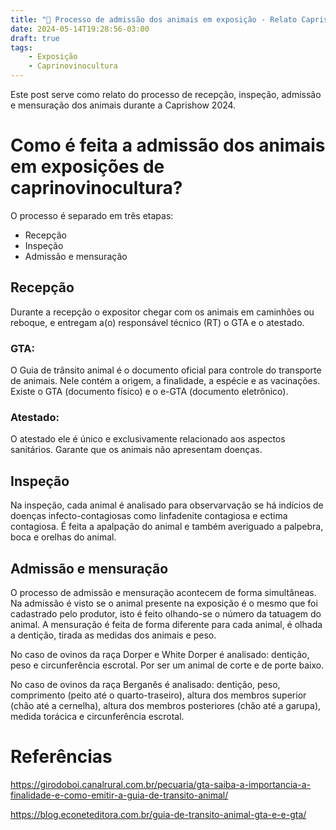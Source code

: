 ```yaml
---
title: "🐐 Processo de admissão dos animais em exposição - Relato Caprishow 2024"
date: 2024-05-14T19:28:56-03:00
draft: true
tags:
    - Exposição
    - Caprinovinocultura
---
```


Este post serve como relato do processo de recepção, inspeção, admissão e mensuração dos animais durante a Caprishow 2024.

# Como é feita a admissão dos animais em exposições de caprinovinocultura?

O processo é separado em três etapas:
- Recepção
- Inspeção
- Admissão e mensuração 

## Recepção

Durante a recepção o expositor chegar com os animais em caminhões ou reboque, e entregam a(o) responsável técnico (RT) o GTA e o atestado.

### GTA:

O Guia de trânsito animal é o documento oficial para controle do transporte de animais. Nele contém a origem, a finalidade, a espécie e as vacinações. Existe o GTA (documento físico) e o e-GTA (documento eletrônico).

### Atestado:

O atestado ele é único e exclusivamente relacionado aos aspectos sanitários. Garante que os animais não apresentam doenças.

## Inspeção

Na inspeção, cada animal é analisado para observarvação se há indícios de doenças infecto-contagiosas como linfadenite contagiosa e ectima contagiosa. É feita a apalpação do animal e também averiguado a palpebra, boca e orelhas do animal.

## Admissão e mensuração

O processo de admissão e mensuração acontecem de forma simultâneas. Na admissão é visto se o animal presente na exposição é o mesmo que foi cadastrado pelo produtor, isto é feito olhando-se o número da tatuagem do animal. A mensuração é feita de forma diferente para cada animal, é olhada a dentição, tirada as medidas dos animais e peso.

No caso de ovinos da raça Dorper e White Dorper é analisado: dentição, peso e circunferência escrotal. Por ser um animal de corte e de porte baixo.

No caso de ovinos da raça Berganês é analisado: dentição, peso, comprimento (peito até o quarto-traseiro), altura dos membros superior (chão até a cernelha), altura dos membros posteriores (chão até a garupa), medida torácica e circunferência escrotal.


# Referências

https://girodoboi.canalrural.com.br/pecuaria/gta-saiba-a-importancia-a-finalidade-e-como-emitir-a-guia-de-transito-animal/

https://blog.econeteditora.com.br/guia-de-transito-animal-gta-e-e-gta/